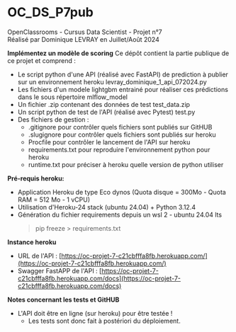 # OC_DS_P7pub
OpenClassrooms - Cursus Data Scientist - Projet n°7<br>
Réalisé par Dominique LEVRAY en Juillet/Août 2024

**Implémentez un modèle de scoring**
Ce dépôt contient la partie publique de ce projet et comprend :
- Le script python d'une API (réalisé avec FastAPI) de prediction à publier sur un environnement heroku
    levray_dominique_1_api_072024.py
- Les fichiers d'un modele lightgbm entrainé pour réaliser ces prédictions
    dans le sous répertoire mlflow_model
- Un fichier .zip contenant des données de test
    test_data.zip
- Un script python de test de l'API (réalisé avec Pytest)
    test.py
- Des fichiers de gestion :
  - .gitignore pour contrôler quels fichiers sont publiés sur GitHUB
  - .slugignore pour contrôler quels fichiers sont publiés sur heroku
  - Procfile pour contrôler le lancement de l'API sur heroku
  - requirements.txt pour reproduire l'environnement python pour heroku
  - runtime.txt pour préciser à heroku quelle version de python utiliser

**Pré-requis heroku:**
- Application Heroku de type Eco dynos (Quota disque = 300Mo - Quota RAM = 512 Mo - 1 vCPU)
- Utilisation d'Heroku-24 stack (ubuntu 24.04) + Python 3.12.4
- Génération du fichier requirements depuis un wsl 2 - ubuntu 24.04 lts
    > pip freeze > requirements.txt

**Instance heroku**
- URL de l'API : [https://oc-projet-7-c21cbfffa8fb.herokuapp.com/](https://oc-projet-7-c21cbfffa8fb.herokuapp.com/)
- Swagger FastAPP de l'API : [https://oc-projet-7-c21cbfffa8fb.herokuapp.com/docs](https://oc-projet-7-c21cbfffa8fb.herokuapp.com/docs)

**Notes concernant les tests et GitHUB**
- L'API doit être en ligne (sur heroku) pour être testée !
    - Les tests sont donc fait à postériori du déploiement.